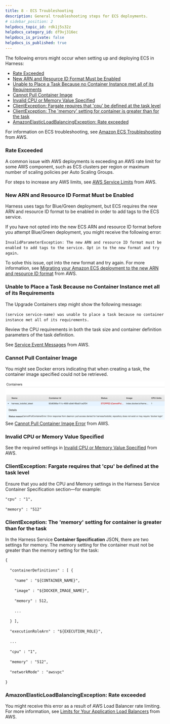 ```yaml
---
title: 8 - ECS Troubleshooting
description: General troubleshooting steps for ECS deployments.
# sidebar_position: 2
helpdocs_topic_id: rdk1j5s32z
helpdocs_category_id: df9vj316ec
helpdocs_is_private: false
helpdocs_is_published: true
---
```


The following errors might occur when setting up and deploying ECS in Harness:

* [Rate Exceeded](https://docs.harness.io/article/rdk1j5s32z-ecs-troubleshooting#rate_exceeded)
* [New ARN and Resource ID Format Must be Enabled](https://docs.harness.io/article/rdk1j5s32z-ecs-troubleshooting#new_arn_and_resource_id_format_must_be_enabled)
* [Unable to Place a Task Because no Container Instance met all of its Requirements](https://docs.harness.io/article/rdk1j5s32z-ecs-troubleshooting#unable_to_place_a_task_because_no_container_instance_met_all_of_its_requirements)
* [Cannot Pull Container Image](https://docs.harness.io/article/rdk1j5s32z-ecs-troubleshooting#cannot_pull_container_image)
* [Invalid CPU or Memory Value Specified](https://docs.harness.io/article/rdk1j5s32z-ecs-troubleshooting#invalid_cpu_or_memory_value_specified)
* [ClientException: Fargate requires that 'cpu' be defined at the task level](https://docs.harness.io/article/rdk1j5s32z-ecs-troubleshooting#client_exception_fargate_requires_that_cpu_be_defined_at_the_task_level)
* [ClientException: The 'memory' setting for container is greater than for the task](https://docs.harness.io/article/rdk1j5s32z-ecs-troubleshooting#client_exception_the_memory_setting_for_container_is_greater_than_for_the_task)
* [AmazonElasticLoadBalancingException: Rate exceeded](https://docs.harness.io/article/rdk1j5s32z-ecs-troubleshooting#amazon_elastic_load_balancing_exception_rate_exceeded)

For information on ECS troubleshooting, see [Amazon ECS Troubleshooting](https://docs.aws.amazon.com/AmazonECS/latest/developerguide/troubleshooting.html) from AWS.

### Rate Exceeded

A common issue with AWS deployments is exceeding an AWS rate limit for some AWS component, such as ECS clusters per region or maximum number of scaling policies per Auto Scaling Groups.

For steps to increase any AWS limits, see [AWS Service Limits](https://docs.aws.amazon.com/general/latest/gr/aws_service_limits.html) from AWS.

### New ARN and Resource ID Format Must be Enabled

Harness uses tags for Blue/Green deployment, but ECS requires the new ARN and resource ID format to be enabled in order to add tags to the ECS service.

If you have not opted into the new ECS ARN and resource ID format before you attempt Blue/Green deployment, you might receive the following error:

`InvalidParameterException: The new ARN and resource ID format must be enabled to add tags to the service. Opt in to the new format and try again.`

To solve this issue, opt into the new format and try again. For more information, see [Migrating your Amazon ECS deployment to the new ARN and resource ID format](https://aws.amazon.com/blogs/compute/migrating-your-amazon-ecs-deployment-to-the-new-arn-and-resource-id-format-2/) from AWS.

### Unable to Place a Task Because no Container Instance met all of its Requirements

The Upgrade Containers step might show the following message:

`(service service-name) was unable to place a task because no container instance met all of its requirements.`

Review the CPU requirements in both the task size and container definition parameters of the task definition.

See [Service Event Messages](https://docs.aws.amazon.com/AmazonECS/latest/developerguide/service-event-messages.html#service-event-messages-list) from AWS.

### Cannot Pull Container Image

You might see Docker errors indicating that when creating a task, the container image specified could not be retrieved.

![](./static/ecs-troubleshooting-90.png)See [Cannot Pull Container Image Error](https://docs.aws.amazon.com/AmazonECS/latest/developerguide/task_cannot_pull_image.html) from AWS.

### Invalid CPU or Memory Value Specified

See the required settings in [Invalid CPU or Memory Value Specified](https://docs.aws.amazon.com/AmazonECS/latest/developerguide/task-cpu-memory-error.html) from AWS.

### ClientException: Fargate requires that 'cpu' be defined at the task level

Ensure that you add the CPU and Memory settings in the Harness Service Container Specification section—for example:


```
"cpu" : "1",  
  
"memory" : "512"
```
### ClientException: The 'memory' setting for container is greater than for the task

In the Harness Service **Container Specification** JSON, there are two settings for memory. The memory setting for the container must not be greater than the memory setting for the task:


```
{  
  
  "containerDefinitions" : [ {  
  
    "name" : "${CONTAINER_NAME}",  
  
    "image" : "${DOCKER_IMAGE_NAME}",  
  
    "memory" : 512,  
  
    ...  
  
  } ],  
  
  "executionRoleArn" : "${EXECUTION_ROLE}",  
  
  ...  
  
  "cpu" : "1",  
  
  "memory" : "512",  
  
  "networkMode" : "awsvpc"  
  
}
```
### AmazonElasticLoadBalancingException: Rate exceeded

You might receive this error as a result of AWS Load Balancer rate limiting. For more information, see [Limits for Your Application Load Balancers](https://docs.aws.amazon.com/elasticloadbalancing/latest/application/load-balancer-limits.html) from AWS.

